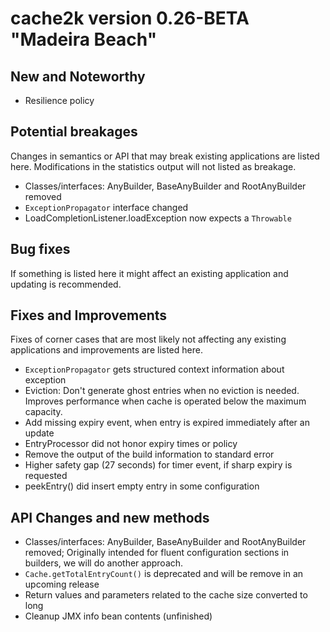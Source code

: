 # cache2k version 0.26-BETA "Madeira Beach"

## New and Noteworthy

  * Resilience policy


## Potential breakages

Changes in semantics or API that may break existing applications are listed here. 
Modifications in the statistics output will not listed as breakage.

  * Classes/interfaces: AnyBuilder, BaseAnyBuilder and RootAnyBuilder removed
  * `ExceptionPropagator` interface changed
  * LoadCompletionListener.loadException now expects a `Throwable`

## Bug fixes

If something is listed here it might affect an existing application and updating is recommended.

## Fixes and Improvements

Fixes of corner cases that are most likely not affecting any existing applications and improvements are listed here.

  * `ExceptionPropagator` gets structured context information about exception
  * Eviction: Don't generate ghost entries when no eviction is needed. Improves performance when cache is operated 
    below the maximum capacity.
  * Add missing expiry event, when entry is expired immediately after an update  
  * EntryProcessor did not honor expiry times or policy
  * Remove the output of the build information to standard error
  * Higher safety gap (27 seconds) for timer event, if sharp expiry is requested
  * peekEntry() did insert empty entry in some configuration
 
## API Changes and new methods

  * Classes/interfaces: AnyBuilder, BaseAnyBuilder and RootAnyBuilder removed; Originally intended for fluent 
    configuration sections in builders, we will do another approach.
  * `Cache.getTotalEntryCount()` is deprecated and will be remove in an upcoming release
  * Return values and parameters related to the cache size converted to long
  * Cleanup JMX info bean contents (unfinished)
 
  
  
